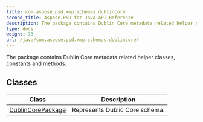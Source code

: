 ```yaml
---
title: com.aspose.psd.xmp.schemas.dublincore
second_title: Aspose.PSD for Java API Reference
description: The package contains Dublin Core metadata related helper classes constants and methods.
type: docs
weight: 73
url: /java/com.aspose.psd.xmp.schemas.dublincore/
---
```



The package contains Dublin Core metadata related helper classes, constants and methods.


## Classes

| Class | Description |
| --- | --- |
| [DublinCorePackage](../com.aspose.psd.xmp.schemas.dublincore/dublincorepackage) | Represents Dublic Core schema. |
